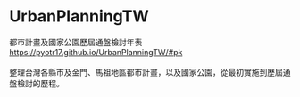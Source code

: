 # UrbanPlanningTW
都市計畫及國家公園歷屆通盤檢討年表
</br>
https://pyotr17.github.io/UrbanPlanningTW/#pk
</br></br>
整理台灣各縣市及金門、馬祖地區都市計畫，以及國家公園，從最初實施到歷屆通盤檢討的歷程。
